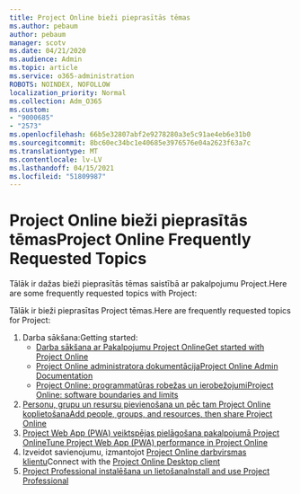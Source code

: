 ```yaml
---
title: Project Online bieži pieprasītās tēmas
ms.author: pebaum
author: pebaum
manager: scotv
ms.date: 04/21/2020
ms.audience: Admin
ms.topic: article
ms.service: o365-administration
ROBOTS: NOINDEX, NOFOLLOW
localization_priority: Normal
ms.collection: Adm_O365
ms.custom:
- "9000685"
- "2573"
ms.openlocfilehash: 66b5e32807abf2e9278280a3e5c91ae4eb6e31b0
ms.sourcegitcommit: 8bc60ec34bc1e40685e3976576e04a2623f63a7c
ms.translationtype: MT
ms.contentlocale: lv-LV
ms.lasthandoff: 04/15/2021
ms.locfileid: "51809987"
---
```

# <a name="project-online-frequently-requested-topics"></a><span data-ttu-id="28966-102">Project Online bieži pieprasītās tēmas</span><span class="sxs-lookup"><span data-stu-id="28966-102">Project Online Frequently Requested Topics</span></span>

<span data-ttu-id="28966-103">Tālāk ir dažas bieži pieprasītās tēmas saistībā ar pakalpojumu Project.</span><span class="sxs-lookup"><span data-stu-id="28966-103">Here are some frequently requested topics with Project:</span></span>

<span data-ttu-id="28966-104">Tālāk ir bieži pieprasītas Project tēmas.</span><span class="sxs-lookup"><span data-stu-id="28966-104">Here are frequently requested topics for Project:</span></span>
1.  <span data-ttu-id="28966-105">Darba sākšana:</span><span class="sxs-lookup"><span data-stu-id="28966-105">Getting started:</span></span> 
    -   [<span data-ttu-id="28966-106">Darba sākšana ar Pakalpojumu Project Online</span><span class="sxs-lookup"><span data-stu-id="28966-106">Get started with Project Online</span></span>](https://docs.microsoft.com/projectonline/get-started-with-project-online) 
    -   [<span data-ttu-id="28966-107">Project Online administratora dokumentācija</span><span class="sxs-lookup"><span data-stu-id="28966-107">Project Online Admin Documentation</span></span>](https://docs.microsoft.com/projectonline/project-online) 
    -   [<span data-ttu-id="28966-108">Project Online: programmatūras robežas un ierobežojumi</span><span class="sxs-lookup"><span data-stu-id="28966-108">Project Online: software boundaries and limits</span></span>](https://docs.microsoft.com/ProjectOnline/project-online-software-boundaries-and-limits) 
2.  [<span data-ttu-id="28966-109">Personu, grupu un resursu pievienošana un pēc tam Project Online koplietošana</span><span class="sxs-lookup"><span data-stu-id="28966-109">Add people, groups, and resources, then share Project Online</span></span>](https://docs.microsoft.com/projectonline/step-2-add-people-to-project-online) 
3.  [<span data-ttu-id="28966-110">Project Web App (PWA) veiktspējas pielāgošana pakalpojumā Project Online</span><span class="sxs-lookup"><span data-stu-id="28966-110">Tune Project Web App (PWA) performance in Project Online</span></span>](https://docs.microsoft.com/projectonline/tune-project-online-performance)
4.  <span data-ttu-id="28966-111">Izveidot savienojumu, izmantojot [Project Online darbvirsmas klientu](https://docs.microsoft.com/projectonline/connect-to-project-online-with-the-project-online-desktop-client)</span><span class="sxs-lookup"><span data-stu-id="28966-111">Connect with the [Project Online Desktop client](https://docs.microsoft.com/projectonline/connect-to-project-online-with-the-project-online-desktop-client)</span></span> 
5.  [<span data-ttu-id="28966-112">Project Professional instalēšana un lietošana</span><span class="sxs-lookup"><span data-stu-id="28966-112">Install and use Project Professional</span></span>](https://support.office.com/article/install-project-7059249b-d9fe-4d61-ab96-5c5bf435f281) 
